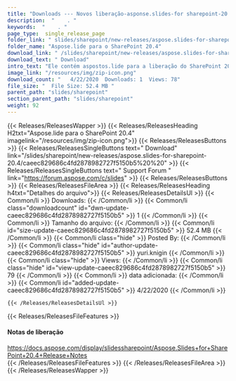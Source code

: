```yaml
---
title: "Downloads --- Novos liberação-asponse.slides-for sharepoint-20.4." 
description:  "    . " 
keywords:  "    . " 
page_type:  single_release_page
folder_link: " slides/sharepoint/new-releases/aspose.slides-for-sharepoint-20.4/"
folder_name: "Aspose.lide para o SharePoint 20.4"
download_link: " /slides/sharepoint/new-releases/aspose.slides-for-sharepoint-20.4/caeec829686c4fd2878982727f5150b5"
download_text: " Download"
intro_text: "Ele contém aspostos.lide para a liberação do SharePoint 20.4."
image_link: "/resources/img/zip-icon.png"
download_count: "   4/22/2020  Downloads: 1  Views: 78"
file_size: "  File Size: 52.4 MB "
parent_path: "slides/sharepoint"
section_parent_path: "slides/sharepoint"
weight: 92
---
```


{{< Releases/ReleasesWapper >}}
  {{< Releases/ReleasesHeading H2txt="Aspose.lide para o SharePoint 20.4" imagelink="/resources/img/zip-icon.png">}}
  {{< Releases/ReleasesButtons >}}
    {{< Releases/ReleasesSingleButtons text=" Download" link="/slides/sharepoint/new-releases/aspose.slides-for-sharepoint-20.4/caeec829686c4fd2878982727f5150b5%20%20" >}}
    {{< Releases/ReleasesSingleButtons text=" Support Forum " link="https://forum.aspose.com/c/slides" >}}
  {{< Releases/ReleasesButtons >}}
  {{< Releases/ReleasesFileArea >}}
    {{< Releases/ReleasesHeading h4txt="Detalhes do arquivo">}}
    {{< Releases/ReleasesDetailsUl >}}
            {{< Common/li  >}} Downloads: {{< /Common/li >}} 
      {{< Common/li class="downloadcount" id="dwn-update-caeec829686c4fd2878982727f5150b5" >}} 1 {{< /Common/li >}} 
      {{< Common/li  >}} Tamanho do arquivo: {{< /Common/li >}} 
      {{< Common/li id="size-update-caeec829686c4fd2878982727f5150b5" >}} 52.4 MB {{< /Common/li >}} 
      {{< Common/li  class="hide" >}} Posted By: {{< /Common/li >}} 
      {{< Common/li class="hide" id="author-update-caeec829686c4fd2878982727f5150b5" >}} yuri.knigin {{< /Common/li >}} 
      {{< Common/li class="hide"  >}} Views: {{< /Common/li >}} 
      {{< Common/li class="hide" id="view-update-caeec829686c4fd2878982727f5150b5" >}} 79 {{< /Common/li >}} 
      {{< Common/li  >}} data adicionada: {{< /Common/li >}} 
      {{< Common/li id="added-update-caeec829686c4fd2878982727f5150b5" >}} 4/22/2020 {{< /Common/li >}} 

    {{< /Releases/ReleasesDetailsUl >}}

  {{< Releases/ReleasesFileFeatures >}}
      <h4>Notas de liberação</h4><div><a href="https://docs.aspose.com/display/slidessharepoint/Aspose.Slides+for+SharePoint+20.4+Release+Notes">https://docs.aspose.com/display/slidessharepoint/Aspose.Slides+for+SharePoint+20.4+Release+Notes</a></div>
  {{< /Releases/ReleasesFileFeatures >}}
 {{< /Releases/ReleasesFileArea >}}
{{< /Releases/ReleasesWapper >}}



